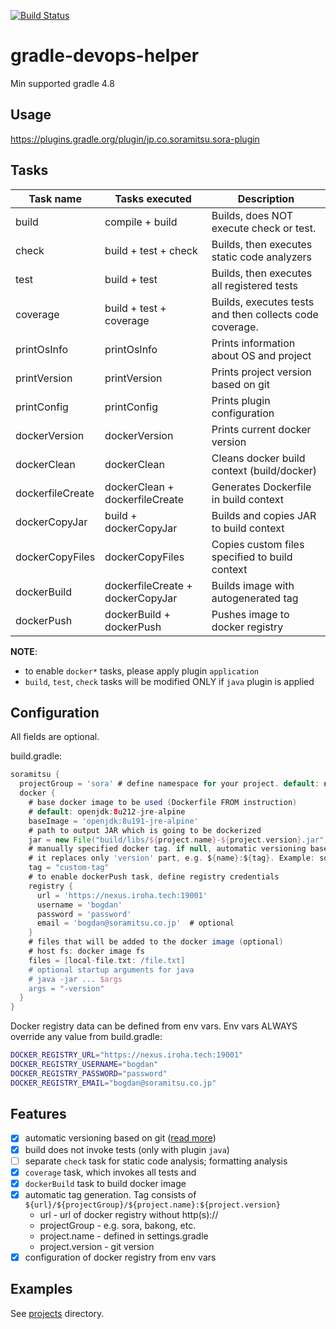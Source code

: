 [![Build Status](https://travis-ci.org/soramitsu/gradle-sora-plugin.svg?branch=master)](https://travis-ci.org/soramitsu/gradle-sora-plugin)

# gradle-devops-helper

Min supported gradle 4.8

## Usage

https://plugins.gradle.org/plugin/jp.co.soramitsu.sora-plugin

## Tasks

| **Task name**    | **Tasks executed**               | **Description**                                         |
|------------------|----------------------------------|---------------------------------------------------------|
| build            | compile + build                  | Builds, does NOT execute check or test.                 |
| check            | build + test + check             | Builds, then executes static code analyzers             |
| test             | build + test                     | Builds, then executes all registered tests              |
| coverage         | build + test + coverage          | Builds, executes tests and then collects code coverage. |
| printOsInfo      | printOsInfo                      | Prints information about OS and project                 |
| printVersion     | printVersion                     | Prints project version based on git                     |
| printConfig      | printConfig                      | Prints plugin configuration                             |
| dockerVersion    | dockerVersion                    | Prints current docker version                           |
| dockerClean      | dockerClean                      | Cleans docker build context (build/docker)              |
| dockerfileCreate | dockerClean + dockerfileCreate   | Generates Dockerfile in build context                   |
| dockerCopyJar    | build + dockerCopyJar            | Builds and copies JAR to build context                  |
| dockerCopyFiles  | dockerCopyFiles                  | Copies custom files specified to build context          |
| dockerBuild      | dockerfileCreate + dockerCopyJar | Builds image with autogenerated tag                     |
| dockerPush       | dockerBuild + dockerPush         | Pushes image to docker registry                         |

**NOTE**:
- to enable `docker*` tasks, please apply plugin `application`
- `build`, `test`, `check` tasks will be modified ONLY if `java` plugin is applied 

## Configuration

All fields are optional.

build.gradle:
```gradle
soramitsu {
  projectGroup = 'sora' # define namespace for your project. default: null
  docker {
    # base docker image to be used (Dockerfile FROM instruction)
    # default: openjdk:8u212-jre-alpine
    baseImage = 'openjdk:8u191-jre-alpine'
    # path to output JAR which is going to be dockerized
    jar = new File("build/libs/${project.name}-${project.version}.jar") 
    # manually specified docker tag. if null, automatic versioning based on git is used 
    # it replaces only 'version' part, e.g. ${name}:${tag}. Example: soramitsu/example:${tag}
    tag = "custom-tag"  
    # to enable dockerPush task, define registry credentials
    registry {
      url = 'https://nexus.iroha.tech:19001' 
      username = 'bogdan'
      password = 'password'
      email = 'bogdan@soramitsu.co.jp'  # optional
    }
    # files that will be added to the docker image (optional)
    # host fs: docker image fs
    files = [local-file.txt: /file.txt]
    # optional startup arguments for java
    # java -jar ... $args
    args = "-version"
  }
}
```

Docker registry data can be defined from env vars. Env vars ALWAYS override any value from build.gradle:
```bash
DOCKER_REGISTRY_URL="https://nexus.iroha.tech:19001"
DOCKER_REGISTRY_USERNAME="bogdan"
DOCKER_REGISTRY_PASSWORD="password"
DOCKER_REGISTRY_EMAIL="bogdan@soramitsu.co.jp"
```

## Features

- [x] automatic versioning based on git ([read more](https://github.com/palantir/gradle-git-version/))
- [x] build does not invoke tests (only with plugin `java`)
- [ ] separate `check` task for static code analysis; formatting analysis
- [x] `coverage` task, which invokes all tests and   
- [x] `dockerBuild` task to build docker image
- [x] automatic tag generation. Tag consists of `${url}/${projectGroup}/${project.name}:${project.version}`
  - url - url of docker registry without http(s)://
  - projectGroup - e.g. sora, bakong, etc.  
  - project.name - defined in settings.gradle
  - project.version - git version
- [x] configuration of docker registry from env vars

## Examples

See [projects](./projects) directory.
